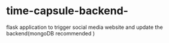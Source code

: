 # time-capsule-backend-
flask application to trigger social media website and update the backend(mongoDB recommended )
